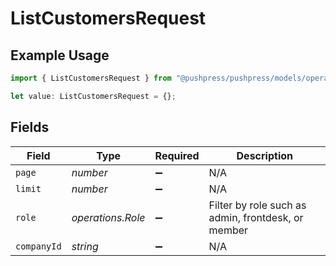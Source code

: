 # ListCustomersRequest

## Example Usage

```typescript
import { ListCustomersRequest } from "@pushpress/pushpress/models/operations";

let value: ListCustomersRequest = {};
```

## Fields

| Field                                              | Type                                               | Required                                           | Description                                        |
| -------------------------------------------------- | -------------------------------------------------- | -------------------------------------------------- | -------------------------------------------------- |
| `page`                                             | *number*                                           | :heavy_minus_sign:                                 | N/A                                                |
| `limit`                                            | *number*                                           | :heavy_minus_sign:                                 | N/A                                                |
| `role`                                             | *operations.Role*                                  | :heavy_minus_sign:                                 | Filter by role such as admin, frontdesk, or member |
| `companyId`                                        | *string*                                           | :heavy_minus_sign:                                 | N/A                                                |
